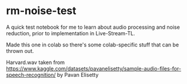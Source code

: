 # rm-noise-test
A quick test notebook for me to learn about audio processing and noise reduction, prior to implementation in Live-Stream-TL.

Made this one in colab so there's some colab-specific stuff that can be thrown out. 

Harvard.wav taken from https://www.kaggle.com/datasets/pavanelisetty/sample-audio-files-for-speech-recognition/ by Pavan Elisetty
